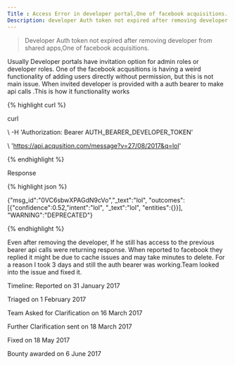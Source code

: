 ```yaml
---
Title : Access Error in developer portal,One of facebook acquisitions. 
Description: developer Auth token not expired after removing developer from shared apps
---
```

> Developer Auth token not expired after removing developer from shared apps,One of facebook acquisitions.

Usually Developer portals have invitation option for admin roles or developer roles. One of the facebook acqusitions is having a weird
functionality of adding users directly without permission, but this is not main issue. When invited developer is provided with a auth bearer to make api calls
.This is how it functionality works

{% highlight curl %}

curl 

\ -H 'Authorization: Bearer AUTH_BEARER_DEVELOPER_TOKEN' 

\ 'https://api.acqusition.com/message?v=27/08/2017&q=lol'

{% endhighlight %}

Response

{% highlight json %}

{"msg_id":"0VC6sbwXPAGdN9cVo","_text":"lol",
"outcomes":[{"confidence":0.52,"intent":"lol",
"_text":"lol",
"entities":{}}],
"WARNING":"DEPRECATED"}

{% endhighlight %}

Even after removing the developer, If he still has access to the previous bearer api calls were returning response.
When reported to facebook they replied it might be due to cache issues and may take minutes to delete. For a reason I took 3 days and still
the auth bearer was working.Team looked into the issue and fixed it.

Timeline:
Reported on 31 January 2017

Triaged on 1 February 2017

Team Asked for Clarification on 16 March 2017

Further Clarification sent on 18 March 2017

Fixed on 18 May 2017

Bounty awarded on 6 June 2017
